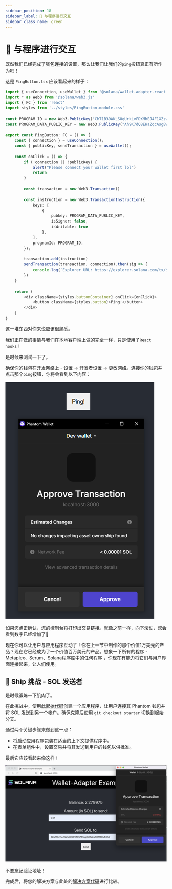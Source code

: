 ```yaml
---
sidebar_position: 18
sidebar_label: 🦺 与程序进行交互
sidebar_class_name: green
---
```


# 🦺 与程序进行交互

既然我们已经完成了钱包连接的设置，那么让我们让我们的`ping`按钮真正有所作为吧！

这是 `PingButton.tsx` 应该看起来的样子：

```ts
import { useConnection, useWallet } from '@solana/wallet-adapter-react';
import * as Web3 from '@solana/web3.js'
import { FC } from 'react'
import styles from '../styles/PingButton.module.css'

const PROGRAM_ID = new Web3.PublicKey("ChT1B39WKLS8qUrkLvFDXMhEJ4F1XZzwUNHUt4AU9aVa")
const PROGRAM_DATA_PUBLIC_KEY = new Web3.PublicKey("Ah9K7dQ8EHaZqcAsgBW8w37yN2eAy3koFmUn4x3CJtod")

export const PingButton: FC = () => {
	const { connection } = useConnection();
	const { publicKey, sendTransaction } = useWallet();

	const onClick = () => {
		if (!connection || !publicKey) {
			alert("Please connect your wallet first lol")
			return
		}

		const transaction = new Web3.Transaction()

		const instruction = new Web3.TransactionInstruction({
			keys: [
				{
					pubkey: PROGRAM_DATA_PUBLIC_KEY,
					isSigner: false,
					isWritable: true
				},
			],
			programId: PROGRAM_ID,
		});

		transaction.add(instruction)
		sendTransaction(transaction, connection).then(sig => {
			console.log(`Explorer URL: https://explorer.solana.com/tx/${sig}?cluster=devnet`)
		})
	}

	return (
		<div className={styles.buttonContainer} onClick={onClick}>
			<button className={styles.button}>Ping!</button>
		</div>
	)
}
```

这一堆东西对你来说应该很熟悉。

我们正在做的事情与我们在本地客户端上做的完全一样，只是使用了`React hooks`！

是时候来测试一下了。

确保你的钱包在开发网络上 - 设置 -> 开发者设置 -> 更改网络。连接你的钱包并点击那个`ping`按钮，你将会看到以下内容：

![](./img/upload_1.png)

如果您点击确认，您的控制台将打印出交易链接。就像之前一样，向下滚动，您会看到数字已经增加了🚀

现在你可以让用户与应用程序互动了！你在上一节中制作的那个价值1万美元的产品？现在它已经成为了一个价值百万美元的产品。想象一下所有的程序 - Metaplex、Serum、Solana程序库中的任何程序 ，你现在有能力将它们与用户界面连接起来，让人们使用。


## 🚢 Ship 挑战 - SOL 发送者

是时候锻炼一下肌肉了。

在此挑战中，使用[此起始代码](https://github.com/RustyCab/solana-send-sol-frontend)创建一个应用程序，让用户连接其 Phantom 钱包并将 SOL 发送到另一个帐户。确保克隆后使用 `git checkout starter` 切换到起始分支。

通过两个关键步骤来做到这一点：
- 将启动应用程序包装在适当的上下文提供程序中。
- 在表单组件中，设置交易并将其发送到用户的钱包以供批准。

最后它应该看起来像这样！

![](./img/upload_2.png)

不要忘记验证地址！

完成后，将您的解决方案与此处的[解决方案代码](https://github.com/RustyCab/solana-send-sol-frontend)进行比较。
